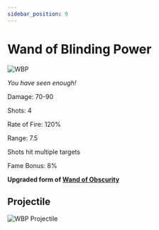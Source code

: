 ```yaml
---
sidebar_position: 9
---
```


# Wand of Blinding Power

![WBP](https://cdn.discordapp.com/attachments/635248759126622254/1004994847322685440/blinding.png)

<i>You have seen enough!</i>

Damage: 70-90

Shots: 4

Rate of Fire: 120%

Range: 7.5

Shots hit multiple targets

Fame Bonus: 8%

**Upgraded form of [Wand of Obscurity](https://wiki.valorserver.com/docs/items/weapons/wands/ut/wand_of_obscurity)**

## Projectile

![WBP Projectile](https://cdn.discordapp.com/attachments/953134990428868629/997619543042183299/wandofblindingpower.gif)

